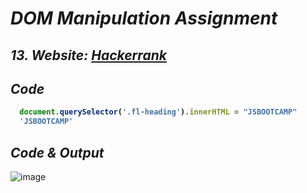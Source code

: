 # _DOM Manipulation Assignment_


## _13. Website: [Hackerrank](https://www.hackerrank.com/)_

## _Code_
<b>
  
```javascript
  document.querySelector('.fl-heading').innerHTML = "JSBOOTCAMP"
  'JSBOOTCAMP'
```
</b>

## _Code & Output_
![image](https://user-images.githubusercontent.com/91872149/193190633-64d089d4-2963-4202-91d2-d5c8998ae3ca.png)

